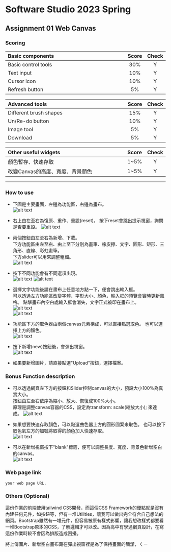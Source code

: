 # Software Studio 2023 Spring
## Assignment 01 Web Canvas


### Scoring

| **Basic components** | **Score** | **Check** |
| :------------------- | :-------: | :-------: |
| Basic control tools  |    30%    |     Y     |
| Text input           |    10%    |     Y     |
| Cursor icon          |    10%    |     Y     |
| Refresh button       |    5%     |     Y     |

| **Advanced tools**     | **Score** | **Check** |
| :--------------------- | :-------: | :-------: |
| Different brush shapes |    15%    |     Y     |
| Un/Re-do button        |    10%    |     Y     |
| Image tool             |    5%     |     Y     |
| Download               |    5%     |     Y     |

| **Other useful widgets**         | **Score** | **Check** |
| :------------------------------- | :-------: | :-------: |
| 顏色暫存、快速存取               |   1~5%    |     Y     |
| 改變Canvas的高度、寬度、背景顏色 |   1~5%    |     Y     |


---

### How to use 

- 下圖是主要畫面，左邊為功能區，右邊為畫布。  
![alt text](image-7.png)


- 右上由左至右為復原、重作、重設(reset)。
  按下reset會跳出提示視窗，詢問是否要重設。
  ![alt text](image-11.png)  

- 兩個按鈕由左至右為新增、下載。  
  下方功能區由左至右、由上至下分別為畫筆、橡皮擦、文字、圓形、矩形、三角形、直線、彩虹畫筆。  
  下方slider可以用來調整粗細。  
  ![alt text](image-1.png)

- 按下不同功能會有不同選項出現。  
![alt text](image-2.png)
![alt text](image-3.png)

- 選擇文字功能後請在畫布上任意地方點一下，便會跳出輸入框。  
  可以透過左方功能區改變字體、字形大小、顏色，輸入框的預覽會實時更新風格。 
  點擊畫布內空白處輸入框會消失，文字正式被印在畫布上。   
  ![alt text](image-13.png)  
  ![alt text](image-12.png)

- 功能區下方的取色器由兩個canvas元素構成，可以直接點選取色。
也可以選擇上方的顏色。  
![alt text](image-6.png)


- 按下新增(new)按鈕後，會彈出視窗。  
![alt text](image-4.png)

- 如果要新增圖片，請直接點選"Upload"按鈕，選擇檔案。  





    

### Bonus Function description

- 可以透過網頁左下方的按鈕和Slider控制canvas的大小，預設大小100%為真實大小。  
  按鈕由左至右依序為縮小、放大、恢復成100%大小。  
  原理是調整canvas容器的CSS，設定為transform: scale(縮放大小); 來達成。
  ![alt text](image-8.png)
    
- 如果想要快速存取顏色，可以點選曲色器上方的圓形圖案來取色。
  也可以按下取色氣左方的加號將取得的顏色加入快速存取。  
![alt text](image-10.png)

- 可以在新增視窗按下"blank"標籤，便可以調整長度、寬度、背景色新增空白的canvas。  
![alt text](image-9.png)  


### Web page link

    your web page URL.

### Others (Optional)

這份作業的前端使用tailwind CSS開發，而這個CSS Framework的優點就是沒有內建任何元件，如按鈕等，但有一堆Utilities，讓我可以做出完全符合自己想法的網頁。Bootstrap雖然有一堆元件，但容易被原有樣式影響，讓我想改樣式都要看一堆Bootstrap原本的CSS，了解邏輯才可以改。因為高中有學過網頁設計，在寫這份作業時較不會因為排版造成困擾。

將上傳圖片、新增空白畫布藏在彈出視窗裡是為了保持畫面的簡潔，ㄑㄧ

<style>
table th{
    width: 100%;
}
</style>
